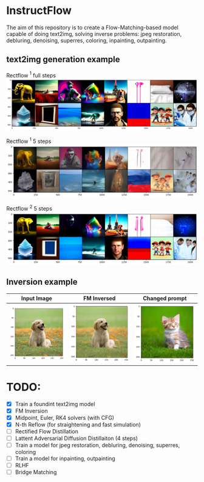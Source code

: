 # InstructFlow
The aim of this repository is to create a Flow-Matching-based model capable of doing text2img, solving inverse problems: jpeg restoration, debluring, denoising, superres, coloring, inpainting, outpainting.


## text2img generation example
Rectflow $^1$ full steps
![text2img](images/text2img.png)

Rectflow $^1$ 5 steps
![text2img](images/recflow_1_5_steps.png)

Rectflow $^2$ 5 steps
![text2img](images/recflow_2_5_steps.png)

## Inversion example
Input Image                                             |  FM Inversed                                                 |  Changed prompt
:------------------------------------------------------:|:------------------------------------------------------------:|:---------------------------------------:
<img src="images/puppy.png" alt="drawing" width="350"/> | <img src="images/puppy_rec.png" alt="drawing" width="350"/>  |  <img src="images/kitten.png" alt="drawing" width="350"/>

# TODO:
- [x] Train a foundint text2img model
- [x] FM Inversion
- [x] Midpoint, Euler, RK4 solvers (with CFG)
- [x] N-th Reflow (for straightening and fast simulation)
- [ ] Rectified Flow Distillation
- [ ] Lattent Adversarial Diffusion Distillaiton (4 steps)
- [ ] Train a model for jpeg restoration, debluring, denoising, superres, coloring
- [ ] Train a model for inpainting, outpainting
- [ ] RLHF
- [ ] Bridge Matching
